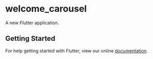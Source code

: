 # welcome_carousel

A new Flutter application.

## Getting Started

For help getting started with Flutter, view our online
[documentation](https://flutter.io/).

